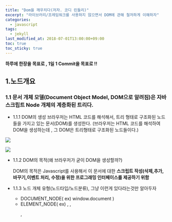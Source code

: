 ```yaml
---
title: "Dom을 깨우치다(저자. 코디 린들리)"
excerpt: "라이브러리/프레임워크를 사용하지 않으면서 DOM에 관해 철저하게 이해하자"
categories:
  - javascript
tags:
  - jekyll
last_modified_at: 2018-07-01T13:00:00+09:00
toc: true
toc_sticky: true
---
```


**하루에 한장을 목표로 , 1일 1 Commit을 목표로 !!**

## 1.노드개요

### 1.1 문서 개체 모델(Document Object Model, DOM으로 알려짐)은 자바스크립트 Node 개체의 계층화된 트리다.

- 1.1.1 DOM의 생성
  브라우저는 HTML 코드를 해석해서, 트리 형태로 구조화된 노드들을 가지고 있는 문서(DOM)를 생성한다.
  (브라우저는 HTML 코드를 해석하여 DOM을 생성하는데 , 그 DOM은 트리형태로 구조화된 노드들이다.)

![](https://wit.nts-corp.com/wp-content/uploads/2019/02/-4)

![](https://wit.nts-corp.com/wp-content/uploads/2019/02/-5)

- 1.1.2 DOM의 목적(왜 브라우저가 굳이 DOM을 생성할까?)

  DOM의 목적은 Javascript를 사용해서 이 문서에 대한 **스크립트 작성(삭제,추가,바꾸기,이벤트 처리, 수정)을 위한 프로그래밍 인터페이스를 제공하기 위함**

* 1.1.3 노드 개체 유형(노드타입/노드분류), 그냥 이런게 있다라는것만 알아두자

  - DOCUMENT_NODE( ex) window.document )

  * ELEMENT_NODE( ex) <body> , <a> , <p> , <script> , <style> , <html> , <h1> )

  - ATTRIBUTE_NODE( ex) class="funEdges" )

  * TEXT_NODE ( ex) 줄바꿈과 공백을 포함한 HTML 문서 내의 텍스트 문자 )

  - DOCUMENT_FRAGMENT_NODE( ex) document.createDocumentFragment )

  - DOCUMENT_TYPE_NODE( ex) <!DOCTYPE html> )

- 1.1.4 통상적인 DOM 트리의 각 노드 개체는 **Node로 부터** 속성과 메서드를 상속받는다.

  **모든 노드 개체는 속성과 메서드를 1차적으로 Node 개체로부터 상속을 받는다.** 그리고 이 Node에서 제공되는 속성 메서드 외에도 document,HTMLElement,HTML\*Element 인터페이스와 같은 하위 노드 인터페이스에서도 수많은 관련 속성 및 메서드가 제공된다.

* 1.1.5 노드의 유형과 이름

  모든 노드는 Node로부터 상속받는 nodeType 및 nodeName 속성을 가진다. 예를들어 Text 노드의 nodetype 코드는 3이며, nodeNmae 값은 #text이다.

  흔히 사용되는 노드들의 숫자값은 외워 두는것이 좋다.

- 1.1.6 javascript 메서드를 사용해서 Element 및 Text 노드를 생성하기

  - createElement("element를 지정하는 문자열")
    ex) createElement("div");

  * createTextNode("문자열")
    ex) createTextNode("Hi");

  - createAttribute() 메서드는 사용이 금지되었고, 이를 대신하기 위해 getAttribute(),setAttribute(),removeAttribute()메서드를 사용한다.

* 1.1.7 javascript 문자열을 사용하여 DOM에 Element 및 Text 노드를 생성 및 추가하기

  - innerHTML, outerHTML, textContext, insertAdjacentHTML() 속성 및 메서드는 Javascript 문자열을 사용하여 DOM에 노드를 생성하고 추가하는 기능을 제공

  ```html
  <div id="A"></div>
  <div id="B"></div>
  <span id="C"></span>
  <div id="D"></div>
  <div id="E"></div>
  ```

  ```javascript
  document.getElementById("A").innerHTML = "<strong>HI</strong>";

  document.getElementById("B").outerHTML = '<div id="B" class="new">HI</div>';

  document.getElementById("C").textContent = "dude";

  document.getElementById("D").innerText = "안녕";

  console.log(document.body.innerHTML);

  //<div id="A"><strong>HI</strong></div>
  //<div id="B" class="new">HI</div>
  //<span id="C">dude</span>
  //<div id="D">안녕</div>
  ```

  - textContent vs innerText

  innerText는 노드에 포함된 보이는 텍스트를 반환하고, textContent는 전체 텍스트를 반환합니다.

  ```html
  <span>Hello<span style="diplay:none">World</span></span>
  ```

  에서 innerText는 "Hello"를 반환하고 textContent는 World를 반환한다.

  보다 자세한 차이점은

  [textContent vs innerText](http://perfectionkills.com/the-poor-misunderstood-innerText/)를 참조하자

  - insertAdjacentHTML() 메서드는 이전에 언급된 메서드들에 비해 보다 세밀하게 다를수 있다. 이 메서드를 사용하면 시작테그의 앞 , 뒤 종류 태그의 앞, 뒤에 노드를 삽입하는게 가능하다.

  ```html
  <i id="elm">how</i>
  ```

  ```javascript
  var elm = document.getElementById("elm");
  elm.insertAdjacentHTML("beforebegin", "<span>Hey-</span>");
  elm.insertAdjacentHTML("afterbegin", "<span>dude-</span>");
  elm.insertAdjacentHTML("beforeend", "<span>are-</span>");
  elm.insertAdjacentHTML("afterend", "<span>you?-</span>");

  console.log(document.body.innerHTML);

  //<span>Hey-</span><i id="elm"><span>dude-</span>how<span>-are</span></i><span>-you?</span>
  ```

  - 주목 : innerHTML 은 문자열 내에서 발견된 HTML 요소를 실제 DOM 변화하는 반면, textContent는 텍스트 노드를 생성하는데만 사용 가능하다. HTML 요소를 포함하고 있는 문자열을 textContent에 전달하면, 단순히 텍스트로만 출력 또한 innerHTML이 무겁고 비싼 대가를 치르는 HTML 파서를 호출하는데 비해, 텍스트 노드 생선은 간단하게 처리되므로 **innerHTML 계열의 사용을 삼가해야한다.**

* 1.1.8 Dom 트리의 일부를 Javascript 문자열로 추출하기

  ```html
  <div id="A"><i>HI</i></div>
  <div id="B">Dude<strong>!</strong></div>
  ```

  ```javascript
  console.log(document.getElementById("A").innerHTML); //<i>Hi</i>

  console.log(document.getElementById("B").outerHTML); //<div id="B">Dude<strong>!</strong></div>

  console.log(document.getElementById("B").textContent); //Dude!

  console.log(document.getElementById("A").innerText); //Dude!
  ```

  - 주목 : textContent, innerText 속성은 선택된 노드내에 포함된 모든 **텍스트 노드들을 반환한다.**

- 1.1.9 appendChild() 및 insertBefore()을 사용하여 노드 개체를 Dom에 추가하기.

  appendChild() 메서드는 하나의 노드를(혹은 여러 노드)를 메서드가 호출된 노드의 자식노드 끝에 삽입할수 있게 해준다.

  insertBefore() 메서드는 삽입 위치를 조정하는 것이 필요할때 사용한다.

  ```html
  <ul>
    <li>2</li>
    <li>3</li>
  </ul>
  ```

  ```javascript
  let text1 = document.createTextNode("1");
  let li = document.createElement("li");
  li.appendChild(text1);

  let ul = document.querySelector("ul");

  ul.insertBefore(li, ul.firstChild);

  // <ul>
  //   <li>1</li> //ul.insertBefore(li, ul.firstChild);
  //   <li>2</li>
  //   <li>3</li>
  //   <li>1</li> //ul.appendChild(li);
  // </ul>;
  ```

  - 주목 : insertBefore() 메서드의 두번째 매개변수를 전달하지 않으면, 이 메서드는 appendChild()처럼 동작

* 1.1.10 removeChild() 및 replaceChild()를 사용하여 노드를 제거하거나 바꾸기

  - Dom 에서 노드를 제거하는 것은 여러 단계의 과정으로 이루어진다.

  1. 먼저 삭제하고자 하는 노드를 선택해야한다

  2. 삭제하고자 하는 노드의 부모노드에 대한 접근을 얻어야 하는데,보통 parentNode 속성을 사용하게 된다.

  3. 부모 노드에서 삭제할 노드에 대한 참조를 전달하여 removeChild()메서드를 호출한다.

  ```html
  <div id="A">Hi</div>
  <div id="B">Dude</div>
  ```

  ```javascript
  //element 노드 삭제
  let divA = document.getElementById("A");
  divA.parentNode.removeChild(divA);

  //텍스트 노드 삭제
  let divB = document.getElementById("B").firstChild;
  divB.parentNode.removeChild(divB);
  ```

  - 노드를 바꾸는 과정도 삭제하는것과 같은 과정을 겪는다. **둘다 부모노드에 접근한다는게 중요하다.**

  ```html
  <div id="A">Hi</div>
  <div id="B">Dude</div>
  ```

  ```javascript
  //element 노드 바꾸기
  let divA = document.getElementById("A");
  let newSpan = document.createElement("span");

  newSpan.textContent = "howdy";
  divA.parentNode.replaceChild(newSpan, divA);
  ```

  - 주목 : 제거하거나 바꾸는 대상이 무엇인지에 따라 , innerHTML , outerHTML , textContent 속성에 빈 문자열을 주는것이 더 쉽고 빠를 수도 있다. 하지만 브라우저의 메모리 누수가 발생할수 있으므로 조심해야한다. replaceChild() 및 removeChild()는 각각 교체되거나 제거된 노드를 **반환한다**. 기본적으로 해당 노드는 바꾸거나 제거하는 것이므로 사라지지 않았다. 따라서 해당 노드에 대한 **메모리상의 참조는 여전히 가지게 된다.**

* 1.1.11 cloneNode()를 사용하여 노드를 복제하기

  cloneNode() 메서드를 사용하여 단일 노드 혹은 노드 및 모든 자식 노드를 복제할 수 있다.

  노드와 그 자식 노드를 모두 복제하려면, cloneNode() 메서드의 매개변수로 true를 전달한다.

  ```html
  <ul>
    <li>Hi</li>
    <li>there</li>
  </ul>
  ```

  ```javascript
  let cloneUL = document.querySelector("ul").cloneNode(); //ul만이 복제되었으므로 빈 문자열이 출력됨

  console.log(cloneUL.innerHTML); //빈 문자열 출력

  let cloneUL2 = document.querySelector("ul").cloneNode(true);

  console.log(cloneUL2.innerHTML);
  //<li>HI</li><li>There</li>가 출력됨
  ```

  - 주목 : **cloneNode(true)를 사용해서 노드와 그 자식을 복제하면 NodeList가 반환될 것이라 생각할 수 있지만, 실제로는 그렇지 않다. 따라서 cloneNode() 때문에 문서내에서 ID가 중복될수도 있다.**

* 1.1.12 노드 컬렉션에 대한 이해(무슨말하는지 모르겠음)

* 1.1.13 직계 자식 노드 전부에 대한 리스트/컬렉션 얻기

  ```html
  <ul>
    <li>Hi</li>
    <li>there</li>
  </ul>
  ```

  ```javascript
  let ulElementChildNodes = document.querySelector("ul").childNodes;

  console.log(ulElementChildNodes);
  // ul 내의 전체 노드로 이루어진 유사 배열 리스트를 출력
  //[text, li, text, li, text]
  ```

  - 주목 : **childNodes에서 반환되는 NodeList는 직계 자식 노드만을 가진다.** **childNodes가 element 노드 뿐만 아니라 다른 노드 유형(ex text 및 comment 노드) 도 포함된다는 점을 유의해야한다.**

- 1.1.14 NodeList나 HTMlCollection을 JavasScript 배열로 변환

  NodeList 나 HTMLCollection은 **배열의 형태**이지만, **array의 메서드를 상속하는 진정한 javascript 배열이 아니다.**

  - isArray() : array의 메서드를 상속받는 javascript 배열인지 아닌지를 판단함

  ```html
  <a href="#"></a>
  ```

  ```javascript
  console.log(Array.isArray(document.links));
  //HTMLCollection이지 Array가 아니므로 false

  console.log(Array.isArray(document.querySelectorAll("a")));
  //NodeList이지 Array가 아니므로 false
  ```

  결과적으로 Nodelist와 HTMLCollection은 배열의 형태이지만 배열이 아닌것으로 판명되었다.

  그렇다면 배열의 형태인것을 진정한 배열로 만들기 위해서는 어떻게 해야할까?

  - 진정한 javascript 배열로 만들기

    - 왜? 굳이 javascript 배열로 만들어야할까?
      그 이유는 javascript 배열로 변환하는 것은 몇가지 이점이 있기 때문이다. 이 리스트들을 javascript 배열로 변환하게 되면 Array 개체가 제공하는 메서드들(ex) foreach,pop,map,reduce 등)에 접근할수 있게 된다.

    * 진정한 배열로 변환하기 위한 방법

      call() 또는 apply()에 유사 배열을 전달하면, call() 또는 apply()는 진짜 javaScript 배열을 반환하는 메서드를 호출한다. 여기서는 slice() 메서드를 사용하고 있는데, 실제로는 아무것도 잘라내지 않고, 리스트를 Javascript 배열로 반환하는데 사용하고 있다.

      ```html
      <a href="#"></a>
      ```

      ```javascript
      console.log(Array.isArray(Array.prototype.silce.call(document.linkes)));
      //true 반환

      console.log(
        Array.isArray(
          Array.prototype.silce.call(document.querySelectorAll("a"))
        )
      );
      //true 반환
      ```

      주목 : 이렇게 할경우 List를 배열로 바꾸는데 코드가 길어지므로, ES6에서는 유사 배열개체나 리스트를 인수받아 **새로운 배열로 변환하여 사용하는 Array.from**

      ```javascript
      console.log(Array.isArray(Array.from(document.querySelectorAll("a")))); //true

      let badex = document.querySelectorAll("a");

      console.log(badex); //NodeList [a]

      bc.pop("a"); //bc.pop is not a function

      let goodex = Array.from(document.querySelectorAll("a"));
      console.log(goodex); // [a]

      abc.pop("a");

      console.log(goodex); // []
      ```

- 1.1.15 DOM 내의 노드 탐색

  - parentNode

  - firstChild

  - lastChild

  - nextSibling

  ```html
  <body>
    <ul>
      <!-- comment -->
      <li id="A"></li>
      <li id="B"></li>
      <!-- comment -->
    </ul>
  </body>
  ```

  ```javascript
  let ul = document.querySelector("ul");

  console.log(ul.parentNode.nodeName); // body가 출력됨
  console.log(ul.firstChild.nodeName); // comment가 출력됨
  console.log(ul.lastChild.nodeName); // comment가 출력됨
  console.log(ul.querySelector("#A").nextSibling.nodeName); //text가 출력됨
  console.log(ul.querySelector("#B").previousSibling.nodeName); //text가 출력됨
  ```

  DOM을 탐색할때, element 노드 뿐만 아니라 text 와 comment도 노드임을 잊어서는 안된다. 하지만 윗처럼 사용한다는것은 이상적이지 않다. **다음 속성들을 사용하면 text와 comment 노드를 무시하고 DOM 탐색하는 것이 가능하다.**

  - firstElementChild

  * lastElementChild

  - nextElementSibling

  * previousElementSibling

  * children

  * parentElement

  - childElementCount : 노드가 가지고 있는 자식 element의 개수를 계산할때 사용

  이렇게 element 노드라고 명시를 해준다면, text와 comment 노드를 무시하게된다.

  ```html
  <body>
    <ul>
      <!-- comment -->
      <li id="A"></li>
      <li id="B"></li>
      <!-- comment -->
    </ul>
  </body>
  ```

  ```javascript
  let ul = document.querySelector("ul");

  console.log(ul.parentNode.nodeName); // body가 출력됨
  console.log(ul.firstElementChild.nodeName); //li
  console.log(ul.lastElementChild.nodeName); // li가 출력됨
  console.log(ul.querySelector("#A").nextElementSibling.nodeName); // li
  console.log(ul.querySelector("#B").previousElementSibling.nodeName); //li가 출력됨

  //ul의 자식 노드 중 element만을 가져오려면?
  console.log(ul.children); // HTMLCollenction이며, 모든 자식 노드는 text를 가짐

  // 첫 번째 li의 부모 element는?
  console.log(ul.firstElementChild.parentElement); //ul이 출력
  ```

- 1.1.16 contains()와 compareDocumentPosition()으로 DOm 트리 내의 Node 위치를 확인하기

  노드의 contains() 메서드를 활용하면 특정 노드가 다른 노드내에 포함되어있는지를 확이날수 있다.
  그리고 리턴값으로 boolean값을 전달해준다.

  Dom 트리 내에서 주변 노드와 연관된 노드위치에 대해 보다 확실한 정보를 얻고 싶을 때는 노드의 compareDocumentPosition() 메서드를 사용한다.
  그리고 리턴값으로 숫자코드를 리턴한다.

* 1.1.17 두 노드가 완전히 동일한지 판단하기.

```html
<input type="text"></input>
<input type="text"></input>

<textarea>foo</textarea>
<textarea>bar</textarea>


```

```javascript
let input = document.querySelectorAll("input");

console.log(input); // nodelist , 배열형식이지만 배열이 아님

console.log(input[0].isEqualNode(input[1]));
//true

let input = document.querySelectorAll("textarea");

console.log(input[0].isEqualNode(input[1]));
//자식 text 노드가 동일하지 않으므로 false
```

주목 : 두 노드가 완전전히 동일한지가 아니라. 두 노드 참조가 동일한 노드를 참조하고 있는지 알고 싶다면 === 연산자를 사용하여 간단하게 확인해볼수 있다.

## 2. Document 노드

### 2.1 document 노드 개요

document로 부터 상속되는 HTMLDocument 생성자는 DOM 내에 DOCUMENT_NODE(window.document)를 생성한다.

```js
console.log(window.document.constructure); // function HTMLDocument(){ [native code]}
console.log(window.document.nodeType); // DOCUMENT_NODE에 대한 숫자 키 매핑인 9가 출력
```

HTMLDocument 생성자 함수가 window.document 노드 개체를 생성하며, 이 노드가 DOCUMENT_NODE 개체이다.

### 2.2 HTMLDocument의 속성 및 메서드

HTMLDocument 노드(window.document)에 존재하는 속성 및 메서드들중 주목해야할 속성과 메서드는 다음과 같다

- doctype

* documentElement

* implementation.

* activeElement

* body

* head

* title

- lastModified

- referrer

- URL

- defaultview

- compatMode

- ownerDocument

- hasFocus();

* 주목 : HTMLDocument 노드 개체(window.document)는 DOM를 다룰 때 사용 가능한 수많은 메서드와 속성(ex) document.querySelectorAll())에 접근하는 데 사용된다.

### 2.3 일반적인 HTML 문서정보 얻기

- document 개체는 로드된 HTML 문서/DOM에 대한 일반적인 정보에 접근할 수 있게 해준다.

```javascript
const d = document;

console.log("title = " + d.title); //Document
console.log("url = " + d.URL); // url 주소
console.log("referrer = " + d.referrer); //참조 주소
console.log("lastModified = " + d.lastModified); // 마지막 수정일

//BackComapt(Quirks 모드) 또는 CSS1Compat(Strict 모드) 중 하나가 출력된다.

console.log("compatibility mode = " + d.compatMode); //CSS!compat
```

### 2.4 document 자식 노드

- document 개체의 자식은 doctype/DTD 와 <html lang="en"> 이 포함된 배열을 얻게 될것이다.

```js
console.log(document.childNodes[0].nodeType); // DOCUMENT_TYPE_NODE를 의미하는 숫자 키 10이 출력

console.log(document.childNodes[1].nodeType); // Element_TYPE_NODE를 이미하는 숫자 키 1이 출력
```

- 주목 : 참고로 DOCUMENT_TYPE_NODE와 DOCUMENT_NODE는 다르다. 그리고 HTMLDocument 생성자에서 생성되는 **window.document 개체** 와 **Document 개체** 를 혼동해서는 안된다. widow.document가 DOM 인터페이스에 시작점이라는 것만 기억하자. Document.childNodes가 자식 노드를 가지고 있는 이유가 바로 이 때문이다.

### 2.5 document는 <!Doctype>,<html>,<head>,<body>에 대한 바로가기를 제공한다.

```js
console.log(document.doctype); //DocumentType NOde
console.log(document.documentElement); //<html lang="en">가 출력
console.log(document.head); // <head>
console.log(document.body); // <body>
```

- 주목 doctype과 DTD의 nodetype은 10 또는 DOCUMENT_TYPE_NODE이며, DOCUMENT_NODE(즉 HTMLDocument()로부터 생성되는 window.document)와 혼동해서는 안된다.

### 2.6 document.implementation.hasFeature()를 사용하여 DOM 사양/기능 탐지

- document.implementation.hasFeature()를 사용하면 현재 문서에 대한 브라우저가 구현/지원하는 기능 및 수준에 대해 물어 볼 수 있다. 예를들어 브라우저가 Core DOM level3 사양을 구현했는지 물어보려면 다음과 같은 코드를 사용한다.

```js
console.log(document.implementation.hasFeature("Core", "2.0"));
console.log(document.implementation.hasFeature("Core", "3.0"));
```

### 2.7 문서 내에서 포커스를 가지고 있거나 활성 상태인 노드에 대한 참조를 얻기

- document.activeElement를 사용하면, 문서 내에서 포커스를 가지고 있거나 활성 상태인 노드에 대한 참조를 바로 얻을 수 있다.

```js
document.querySelector("textarea").focus();

//문서내에서 포커스를 가지고 있거나 활성 상태인 element에 대한 참조르 얻음
console.log(document.activeElement); //textarea가 출력됨
```

- 주목 : **포커스를 가지고 있거나 활성 상태인 element는 포커스를 받을 수 있는 element를 반환한다. 노드를 선택하는 것(마우스를 사용하여 HTML 페이지 내에서 반전된 영역), 키스트로크, 스페이스바,마우스로 무언가를 입력하기 위해 포커스를 받은 element를 혼동하지 말자.**

### 2.8 문서 혹은 문서 내의 특정 노드가 포커스를 가지고 있는지 판별하기

- document.hasFocus() 메서드를 사용하면, 사용자가 현재 해당 HTML 문서가 로드된 창에 포커스를 두고 있는지를 확인할 수 잇다.

```js
// 문서가 로드된 창/텝에 계속 포커스를 두면 true를 반환한다. 그렇지 않을경우 false가 반환된다.
setTimeout(function () {
  console.log(document.hasFocus());
}, 5000);
```

### 2.9 document.defaultView는 최상위/전역 개체에 대한 바로가기이다.

- defaultView 속성은 javascript 최상위 개체, 혹은 전역 개체라고 불리는것에 대한 바로가기 이다. 웹 브라우저에서 최상위 개체는 window개체이므로, javaScript 브라우저 환경에서 defaultView는 이 개체를 가리킨다.

* 최상위 개체가 없는 DOM이나 웹 브라우저 내에서 실행되지 않는 javascript 환경(Node.js)의 경우 이 속성을 통해 최상위 개체 영역에 접근할 수 있게 해준다.

### 2.10 Element에서 ownerDocument를 사용하여 Document에 대한 참조 얻기

- 노드에서 onwerDocument 속성을 호출하면, 노드가 포함된 document에 대한 참조를 반환한다.

## 3. Element 노드

### 3.1 HTML Element 개체 개요

각 element들은 고유한 성질을 가지며, 각자 element를 Dom 트로내의 노드 개체로 인스턴스화 하는 고유한 Javascript 생성자를 가진다.
예를 들어 <a> element 는 HTMLAnchorElement() 생성자를 통해 DOM 노드로 만들어 진다. **즉 각 element들은 노드개체로 인스턴스화 하는 Javascript 생성자를 가진다.**

### 3.2 HTML Element 개체의 속성 및 메서드(상속 받은것 포함)

- createElement()

- tagName

* children

- getAttribute()

- setAttribute()

- hasAttribute()

- removeAttribute()

- classList()

- dataset

- attributes

### 3.3 Element 생성

Element 노드는, 브라우자가 HTML 문서를 해석하여 DOM이 만들어질 때 인스턴스화 된다.
이것 외에 createElement()를 사용하여 프로그램밍적으로도 Element 노드를 생성할수 있다.

```js
let elementNode = document.creatElement("textarea");

document.body.appendChild(elementNode);
```

### 3.4 Element의 태그 이름 얻기

tagName 속성을 사용하면, element의 이름에 접근할 수 있다. tagName속성은 nodeName이 반환하는 것과 동일한 값을 반환한다. 원본 HTML문서에서의 대소문자 여부에 관계없이 둘다 값을 대문자로 반환한다.

```html
<a href="#">Hi</a>
```

```js
console.log(document.querySelector("a").tagName); //A 가 출력
console.log(document.querySelector("a").nodeName); //A가 출력
```

### 3.5 Element의 Attribute 및 값에 대한 리스트/컬렉션 얻기(좋은방법X)

```html
<a href="#" title="title" data-foo="dataFoo"> </a>
```

```js
var atts = document.querySelector("a").attributes;
// 배열형태로 반환한다.
```

- 주목 : **attributes를 사용 하여 속성에 변화를 주는것보다도, getAttribute(), setAttribute(), hasAttribute9), removeAttribute()를 사용하는것이 좋다.** attributes를 사용할 때의 유일한 이점은 라이브 상태의 attributes 목록을 반환한다는 것이다.

### 3.6 Element의 Attribute 값 획득, 설정(재설정), 제거

element 의 attribute 값을 가져오고, 설정 및 제거하기 위한 가장 일관된 방법은 getAttribute(), setAttribute(), removeAttribute() 메서드를 사용하는 것이 좋다.

- 주목 : **attribute가 없을때, setAttribute를 사용하여 attribute 값을 null이나 ''를 설정하지 말고 removeAttribute()를 사용하는것이 좋다.**

**일부 element attribute는 element 노드에서 개체 속성으로 존재한다. 예를들어 document.body.id 나 document.body.className, 작성자는 이 속성을 사용하지 말고 attribute에 대한 remove , set, get 메서드를 사용하도록 권고하고 있다.**

```js
//bad example
let a = (document.querySelector("a").className = "안녕");
console.log(document.querySelector("a")); //<a href class="안녕"></a>

//good example

let a = document.querySelector("a").setAttribute("class", "안녕");
console.log(document.querySelector("a")); //<a href class="안녕"></a>
```

### 3.7 Element의 특정 attrbute를 가지고 있는지 확인하기

- element가 attribute를 가지고 있는지 판별(boolean으로 return) 하기 위한 가장 좋은 방법은 hasAttribute() 메서드를 사용하는것이다.

### 3.8 Class Attribute 값 리스트 얻기

- element 노드에 존재하는 classList 속성을 사용하면 className 속성에서 반환되는 공백으로 구분된 문자열 값을 사용하는 것보다 훨신 쉽게 class attribute 값 리스트에 접근할수 있다.

```html
<div class="big brown bear"></div>
```

```js
let elm = docuemnt.querySelector("div");

console.log(elm.classList); // big brown bear{0="big" , 1="brown", 2="bear" , length=3 ,...}
console.log(elm.className); // big brown bear
```

주목 : **classList는 유사배열 컬랙션이며, 읽기전용인 length 속성을 가진다. classList는 읽기 전용이지만, add(), remove(), contains(), toggle() 메서드를 사용해서 변경할수 있다.**

### 3.9 class attribute에 하위 값 추가 및 제거하기

```js
let elm = document.querySelector("div");

elm.classList.add("cat");
elm.calssList.remove("dog");
```

### 3.10 class attribute 값 토글

- classList.toggle() 메서드를 사용하면, class attribute의 하위 값을 토글시킬 수 있다. **이 메서드는 값이 누락된 경우 추가하거나 값이 이미 있는 경우 제거할 수 있게 해준다.**

```html
<div class="visible"></div>
```

```js
let elm = document.querySelector("div");

elm.classList.toggle("visible"); //기존에 visible이 있으므로 삭제
elm.classList.toggle("grow"); // 기존에 grow가 없으므로 생성

console.log(elm.className); //grow
```

### 3.11 class attribute 값이 특정 값을 가지고 있는지 판별하기

classList.containes() 메서드를 사용하면 class attribute 값이 특정 하위 값을 가지고 있는지를 판별 할 수 있다.

### 3.12 data attribute를 가져오고 설정하기(이 꼴을 언제쓰는지 잘 모르겠다.)

- data- 에 관련된 자료 [data-](https://developer.mozilla.org/ko/docs/Learn/HTML/Howto/%EB%8D%B0%EC%9D%B4%ED%84%B0_%EC%86%8D%EC%84%B1_%EC%82%AC%EC%9A%A9%ED%95%98%EA%B8%B0)

## 4.Element 노드 선택

### 4.1 특정 Element 노드 선택하기

단일 element 노드에 대한 참조를 얻는데 가장 흔히 사용되는 메서드는 다음과 같다.

- querySelector()

- getElementById();

```html
<body>
  <ul>
    <li>Hello</li>
    <li>big</li>
    <li>bad</li>
    <li id="last">world</li>
  </ul>
</body>
```

```js
console.log(document.querySelector("li").textContent); //Hello 출력
console.log(document.getElementById("last").textContent); //world 출력
```

- getElementById()메서드는 querySelector() 메서드에 비해 매우 단순하다.
- qurySelector() 메서드는 CSS selector 문법 형식의 매개변수를 사용하기 때문에 특정 단일 li에 접근을 하려면 querySelector(body>ul>li:nth-of-type(2))를 전달해야한다.

* 주목 : querySelector()는 selector 기반으로 문서 내에서 발견되는 **첫번째 노드 element를** 반환한다. querySelector()는 element 노드에도 정의되어 있다. 그 덕분에 메서드의 결가를 DOM 트리의 특정 부분에 한정할 수 있어서 상황에 맞는 쿼리를 할수 있게 해준다.

### 4.2 Element 노드 리스트 선택 및 생성하기

HTML 문서내의 **노드 리스트(NodeList)를 선택 및 생성하는 데 가장 흔히 사용되는 메서드**는 다음과 같다.
( NodeList 나 HTMLCollection은 **배열의 형태**이지만, **array의 메서드를 상속하는 진정한 javascript 배열이 아니다.**)

- querySelectorAll()

* getElementsByTagName()

* getElementsByClassName()

주목 : getElementsByTagName() , getElementsByClassName() 으로 생성된 **HTMLCollection은 라이브상태**로 간주되며, 리스트를 생성하고 선택한 후에 문서가 업데이트 된 경우도 문서의 상태를 항상 반영

그러나 querySelectorAll() 메서드는 **라이브 상태의 element 리스트를 반환하지 않는다.** 이는 querySelectorAll()에서 반환하는 리스트는 리스트 생성 시점의 문서 스냅샵이며, **문서의 변경 내용을 반영하지 않는다는 것을 의미한다.** 해당 리스트는 정적이며, 라이브상태가 아니다.
**NodeList와 HTMLCollection은 라이브 상태이지만 , querySelectorAll()로 반환된 리스트는 정적이다.**

예를들어

```html
<ul>
  <li class="liClass">1</li>
  <li class="liClass">2</li>
  <li class="liClass">3</li>
  <li class="liClass">4</li>
  <li class="liClass">5</li>
</ul>
```

```js
const a = document.querySelectorAll("li");
const b = document.getElementsByTagName("li");
const c = document.getElementsByClassName("liClass");
console.log(a); // 정적이며 라이브 상태가 아니므로, li의 갯수가 5
console.log(b); // 라이브상태이므로 li의 갯수가 6개
console.log(c); // 라이브상태이지만 클래스가 다르므로 갯수가 5개

const li = document.createElement("li");
const ul = document.querySelector("ul");

li.setAttribute("class", "hoho");
ul.appendChild(li);
```

- **childNodes도 querySelectorAll(), getElementByTagName(), getElementByClassName()처럼 Nodelist를 반환한다는 것을 명심하기 바란다. NodeList는 유사 배열리스트/컬랙션이며 , 읽기 전용인 length 속성을(array의 메서드 상속을 받는것은 아님) 가진다.**

### 4.3 직계 자식 Element 노드를 모두 선택하기

element 노드에서 children 속성을 사용하면, element 노드의 직계 자식 노드 전체 리스트(HTMLCollection)를 얻을 수 있다.
children은 직계 element 노드만을 제공하며, element 가 아닌 노드는 제외한다.

- 주목 : HTMLCollection은 element를 문서 내의 순서대로 가진다. 즉 element 가 DOM에 나타나는 순서대로 배열 내에 위치한다 HTMLCollection은 라이브 상태이므로, 문서가 변경되면 동적으로 컬랙션에 반영된다.

### 4.4 컨텍스트 기반 Element 선택

querySelector() , querySelectorAll(), getElementsByTagName(), getElementsByClassName()은 element 노드에도 정의되어 있다.
이는 해당 메서드의 결과를 DOM 트리의 특정 부분으로 제한 할 수 있게 해준다. 달리말해 element 노드 개체에서 이 메서드를 호출하면, element노드를 검색하고자 하는 특정 컨텍스트를 선택할수 있다는 것이다.

### 4.5 사전에 구성된 Element 노드 선택/리스트

HTML 문서에서 element 노드를 포함하고 있는 미리 사전에 등록되어 있는 유사배열 리스트

- document.all : HTML 문서내의 모든 element

- document.forms : HTML 문서내의 모든 <form> element

* document.images : HTML 문서내의 모든 <img> element

* document.links : HTML 문서내의 모든 <a> element

* document.scripts : HTML 문서내의 모든 <script> element

* document.styleSheets : HTMl 문서내의 모든 <link> 또는 <style> element

- 앞의 사전에 구성된 배열들은 HTMLCloolection 인터페이스/개체를 통해 생성되는데, document.styleSheets만 예외적으로 StyleSheetList를 사용한다.

### 4.6 선택될 Element 검증을 위해 matchesSelector()를 사용하기(지금은 사용안하고 -> matches()로 바뀜)

```html
<ul>
  <li>Hello</li>
  <li>world</li>
</ul>
```

```js
console.log(document.querySelector("li").matchesSelector("li:first-child")); //false
```

최신 브라우저에서는 브라우저 접두어인 moz,webkit,o,ms를 사용하지 않으면 실패한다.
따라서 다음과 같이 사용해야한다.

```js
console.log(document.querySelector("li").mozmatchesSelector("li:first-child")); //true

console.log(
  document.querySelector("li").webkitmatchesSelector("li:first-child")
); //true

console.log(document.querySelector("li").omatchesSelector("li:first-child")); //true

console.log(document.querySelector("li").msmatchesSelector("li:first-child")); //true
```

## 5. Element 노드 지오메트리와 스크롤링 지오메트리

### 5.1 Element 노드 크기, 오프셋, 스크롤링 개요

### 5.2 offsetParent를 기준으로 element의 offsetTop 및 offsetLeft 값을 가져오기

- offsetTop 및 offsetLeft 속성을 사용하면, offsetParent로부터 element 노드의 오프셋 픽셀 값을 가져올 수 있다.

* 따라서 offsetParent의 대상이 무엇인지를 파악하는것이 중요하다.

```html
<div id="blue"><div id="red"></div></div>
```

```css
#blue {
  height: 100px;
  width: 100px;
  background-color: blue;
  border: 10px solid gray;
  padding: 25px;
  margin: 25px;
}

#red {
  height: 50px;
  width: 50px;
  background-color: red;
  border: 10px solid gray;
}
```

```js
const div = document.querySelecotr("#red");

console.log(div.offsetLeft); // 60이 출력됨
console.log(div.offsetTop); // 60이 출력됨
console.log(div.offsetParent); //div가 아닌 <body>가 출력됨
```

```html
<div id="blue"><div id="red"></div></div>
```

```css
#blue {
  position: absolute;
  height: 100px;
  width: 100px;
  background-color: blue;
  border: 10px solid gray;
  padding: 25px;
  margin: 25px;
}

#red {
  height: 50px;
  width: 50px;
  background-color: red;
  border: 10px solid gray;
}
```

```js
const div = document.querySelecotr("#red");

console.log(div.offsetLeft); // 25이 출력됨
console.log(div.offsetTop); // 25이 출력됨
console.log(div.offsetParent); //<div>가 출력
```

- 주목 : 대부분의 브라우저에서는 offsetParent가 <body>이고 <body> 나 <html> element 가 눈에 보이는 여백(margin), 패딩(padding), 테투리 값을 가지는 경우 바깥쪽 테투리에서 안쪽 테두리까지의 측정이 제대로 되지 않는다.

### 5.3 getBoundingClientRect()를 사용하여 뷰포트 기준으로 element의 Top,Right,Bottom,Left 테두리 오프셋 얻기

- getBoundingClientRect() 메서드를 사용하면, 뷰포트의 좌상단 끝을 기준으로 element가 브라우저에서 그려질 때 element의 바깥쪽 테두리 위치를 얻을 수 있다. left 및 right는 element의 바깥쪽 테두리로부터 뷰포트의 왼쪽 끝까지로 측정되며, top과 bottom은 element의 바깥쪽 테두리로부터 뷰포트의 상단 끝까지로 측정된다.

### 5.7 scrollHeight와 scrollWidth를 사용하여 스크롤 될 element의 크기를 얻기

- scrollHeight와 scrollWidth 속성은 **스크롤될 노드의 높이와 너비**를 제공해준다.

```html
<div><p></p></div>
```

```css
* {
  margin: 0;
  padding: 0;
}

div {
  height: 100px;
  width: 100px;
  overflow: auto;
}

p {
  height: 1000px;
  width: 1000px;
  background-color: red;
}
```

```js
const div = document.querySelector("div");

console.log(div.scrollHeight, div.scrollWidth);
```

- 주목 : 스크롤 가능한 영역 내에 있는 노드가 스크롤 가능한 영역의 뷰포트보다 작은경우 **해당 노드의 높이와 너비를 알아야한다면**, **scrollHeight 와 scrollWidth는 뷰포트의 크기를 반환**하므로 사용하지 않는것이 좋다.

### 5.8 scrollTop과 scrollLeft를 사용하여 top 및 left로부터 스크롤될 픽셀을 가져오거나 설정하기

- scrollTop 속성과 scrollLeft 속성은 스크롤 때문에 **현재 뷰포트에서 보이지 않는 left나 top까지의 픽셀을 반환한다.**

```html
<div>
  <p></p>
</div>
```

```css
div {
  height: 100px;
  width: 100px;
  overflow: auto;
}

p {
  height: 1000px;
  width: 1000px;
  background-color: red;
}
```

```js
const div = document.querySelector("div");
div.scrollTop = 750;
div.scrollLeft = 750;

console.log(div.scrollTOp, div.scrollLeft); //'750 750' 출력
```

### 5.9 scrollintoView()를 사용하여 element를 View로 스크롤 하기

```html
<div>
  <content>
    <p>1</p>
    <p>2</p>
    <p>3</p>
    <p>4</p>
    <p>5</p>
    <p>6</p>
    <p>7</p>
    <p>8</p>
    <p>9</p>
    <p>10</p>
  </content>
</div>
```

```css
div {
  height: 200px;
  width: 200px;
  overflow: auto;
}

p {
  background-color: red;
}
```

```js
// 결과를 보면 자식요소 5번째의 p테그를 선택해서 view로 스크롤시킨다.
document.querySelector("content").children[4].scrollIntoView(true);
```

- 결과를 보면 자식요소 5번째의 p테그를 선택해서 view로 스크롤시킨다.

* 매개변수가 true이면 top에서 view가 보이도록 스크롤하라는것이고 false일경우 bottom에서 view가 보이도록 스크롤 시키는 것이다.

## 6. Element 노드 인라인 스타일

### 6.1 style attribute(element CSS 속성이라고도 함 ) 개요

- 인라인 CSS 속성은 코드에서 style 속성이 **문자열이 아닌 CSSStyleDeclaration 개체를 반환**한다는 점에 유의한다. 또한 CSSStyleDeclaration 개체에는 **element의 인라인 스타일만이 포함**

```html
<div style="background-color:red;border;1px"></div>
```

```js
const divStyle = document.querySelector("div").style;

console.log(divStyle); // CSSStyleDeclaration {0="background-color",...} 출력
```

### 6.2 개별 인라인 CSS 속성 가져오기, 설정 , 제거

- 6.2.1 : CSSStyleDeclaration 개체로 개별 CSS 속성에 대한 접근

```html
<div></div>
```

```js
const divStyle = document.querySelector("div").style;

//설정
divStyle.bacgroundColor = "red";
divStyle.border = "1px solid black";

// 가져오기
console.log(divStyle.backgroundColor);
console.log(divStyle.border);

// 제거

divStyle.backgroundColor = "";
divStyle.border = "";
```

- 주목 : style개체에 포함된 속성명에는 하이픈이 포함되지 않는다. 그리고 설정,가져올때,제거 할때는 camelCase를 사용하면 된다. 또한 측정단위가 필요한 CSS속성의 경우, 적절한 단위를 포함시켜야 한다.

- 6.2.2 : element 노드의 개별 CSS 속성을 조작하는데 사용되는 setPropertyValue(),getPropertyValue()

```html
<div stule="background-color:green; border: 1px solid purple"></div>
```

```js
const divStyle = document.querySelector("div").style;

//설정
divStyle.setProperty("background-color", "red");
divStyle.setProperty("border", "1px solid purple");

//가져오기
console.log(divStyle.getProperty("background-color"));
console.log(divStyle.getProperty("border"));

//제거
divStyle.removeProperty("background-color");
divStyle.removeProperty("border");
```

### 6.3 모든 인라인 CSS 속성 가져오기, 설정, 제거

- CSSStyleDeclaration 개체의 cssText 속성과 getAttribute() 및 setAttribute() 메서드를 사용하면, javaScript 문자열을 사용하여 style attribute의 전체 값(모든 인라인 속성)을 가져오고, 설정 및 제거 할수 있따.

* 또한 getAttribute 와 setAttribute는 Style 외에도 클래서 , id 등 다른 속성들을 설정하고 가져오고 제거할수 있다.

```js
const div = document.quertSelector("div");
const divStyle = div.style;

div.setAttribute(
  "style",
  "background-color:red;border:1px solide black; heigh:100px; width:100px;"
);

div.getAttribute("style"); //모든 인라인 속성의 스타일을 가져옴

div.removeAttribute("style"); //제거
```

- 주목 : **style attribute 값을 새로운 문자열로 바꾸는 것은** element의 style에 여러 변경수행하는 **가장 빠른 방법**

### 6.4 getComputedStyle()을 사용하여 element의 계산된 스타일(계층화된 것을 포함한 실제 스타일) 가져오기

style 속성은 style attribute를 통해 정의된 CSS만을 가지고 있다.(= 인라인에서 정의된 CSS), 그러나 인라인스타일 뿐만아니라 스타일시트, 외부 스타일시트 를 가져오려면 **getComputedStyle()를 사용한다.**

```html
<div style="background-color:green;border:1px solid purple;"></div>
```

```css
div {
  background-color: red;
}
```

```js
const div = document.querySelector("div");

window.getComputedStyle(div).backgroundColor; //rgb(0,128,0) 또는 green이 출력됨
```

- 주목 : getComputedStyle() 에서 반환되는 CSSStyleDeclaration 개체는 읽기 전용이다.

### 6.5 class 및 id attribute를 사용하여 element의 CSS 속성을 적용 및 제거하기

```html
<div class="헤이"></div>
```

```js
const div = document.querySelector("div");

div.setAttribute("id", "bar"); // id 설정

div.classList.add("foo"); // 클래스 추가
//<div style="background-color: red;" id="bar" class="헤이 foo"></div>

div.setAttribute("class", "안녕"); //클래스 수정
//<div style="background-color: red;" id="bar" class="안녕"></div>

console.log(div);
```

## 7. Text 노드

### 7.1 Text 개체 개요

- HTML 문서에서 텍스트는 text 노드를 만들어내는 TEXT() 생성자 함수의 인스턴스로 표현된다.

* 당연히 hi가 출력될줄 알았는데, TEXT노드로 변환되서 출력되었다.

```html
<p>hi</p>
```

```js
const textHi = document.querySelector("p").firstChild;

console.log(textHI.constructor); // TEXT()가 출력됨

console.log(textHi); // 보이는것은 "hi"가 출력됨 하지만 실직적으로 TEXT {textContent="hi" ,length =2 , ...}가 출력되는것을 볼수가 있다.
// 그 증거로 typeof 할경우 object를 반환한다.
console.log(typeof textHi); //object
```

- TEXT() 생성자 함수가 text 노드를 생성한다는 결론을 내려 주지만, **Text가 CharacterData, Node Object로 부터 상속받는다는 점을 명심해야한다.**

### 7.2 Text 개체 및 속성

- Text 노드에 존재하는 속성과 메서드에 관련된 정확한 정보를 얻으려면 브라우저에 직접 물어보는것이 가장 좋다.

* 다음과 같은 속성과 메서드가 있다.

  - textContent

  * splitText()

  * appendData()

  * insertData()

  * replaceData()

  * subStringData()

  * normalize()

  * data

  * document.createTextNode()

### 7.3 공백도 Text 노드를 생성한다.

```html
<p id="p1"></p>
<p id="p2"></p>
```

```js
console.log(document.querySelecotr("#p1").firstChild); //null이 출력됨
console.log(document.querySelecotr("#p1").firstChild.nodeName); //#text가 출력됨
```

- 이렇게 **공백이나 텍스트 문자가 보통 text 노드로 표현된다는 것을 잊지 말기 바란다.** **줄 바꿈도 당연히 text 노드**로 간주된다. 다음 코드에서는 줄 바꿈 문자도 text 노드라는 것을 강조하기 위해 줄 바꿈을 출력한다.

```html
<p id="p1"></p>
//이 주석 앞에 줄 바꿈 text 노드가 존재하며, 이 주속도 노드다
<p id="p2"></p>
```

```js
console.log(document.querySelecotr("#p1").nextSibiling); //Text가 출력됨
```

- 그런데 나는 p1테그의 옆에 테그인 p테그를 목적으로 js를 코딩했다면 nextSibling이 아닌 다른 속성을 이용하는것이 좋다. 예를 들어 nextElementSibling 같은것

### 7.4 Text 노드 생성 및 삽입하기

- createTextNode()를 사용하여 DOM 에 TEXT를 노드를 삽입할수 있다.

### 7.5 data나 nodeValue로 text 노드 값 가져오기

- Text 노드로 표현되는 텍스트 값과 데이터는 .data나 nodeVlaue 속성을 사용하여 노드에서 추출할 수 있다. 두 속성 모두 Text 노드에 포함된 텍스트를 반환한다.

```html
<p>Hi, <strong>cody</strong></p>
```

```js
console.log(document.querySelector("p").firstChild.data); //'Hi,'가 출력됨
console.log(document.querySelector("p").firstChild.nodeValue); //'Hi,'가 출력됨
console.log(document.querySelector("p").data); //undefiend
console.log(document.querySelector("p").nodeValue); //null
```

- 주목 : TEXT 노드에 포함된 문자의 길이를 가져오려면 , 텍스트노드자체 또는 노드의 실제 텍스트의 값/데이터의 length 속성에 접근하면 된다.

```js
console.log(document.querySelector("p").firstChild.length); //3
```

### 7.6 appendData() , deleteData(), insertData() , replaceData(), subStringData()로 text 노드 조작하기

Text 노드가 메서드를 상속받은 CharaterData개체는 Text 노드의 하위 값을 조작하고 추출하기 위한 메서드를 제공한다.

- appendData() : 하위값 추가 (맨마지막에 추가됨)
- deleteData() : 하위값 제거
- insertData() : 하위값 삽입 (원하는 위치에 삽입할수 있다)
- replaceData() : 하위값 교체
- subStringData() : 부분 문자열 추출

### 7.7 복수의 형제 텍스트 노드가 발생하는 경우

통상적으로 형제 텍스트 노드가 인접해서 나타나지는 않는다

```html
<p>Hi Yosup</p>
```

```js
const pElement = document.querySelector("p");

console.log(pElement.childNodes.data);
//Hi Yosup
```

복수의 형제 텍스트 노드가 발생하는 경우는 다음과 같다

```html
<p>Hi <strong>HH</strong> yosup</p>
```

```js
const pElement = document.querySelector("p");

console.log(pElement.childNodes.length); //3이 출력됨 <text> , <Strong> <text> 이렇게 3개로 길이 3개
console.log(pElement.childNodes.data); //Hi
console.log(pElement.firstChild.nextSibiling); // Element 노드 <strong>
console.log(pElemet.lastchild.data); // yosup
```

```html
<body>
  <div></div>
</body>
```

```js
const pElementNode = document.createElement("p");
const textNodeHi = document.createTextNode("HI ");
const textNodeCody = document.createTextNode("Cody");

pElementNode.appendChild(textNodeHi);
pElementNode.appendChild(textNodeCody);

document.querySelectod("div").appendChild(pElementNode);

console.log(document.querySelector("div p").childNodes.length); //2가 출력됨
```

**childNodes에서 반환되는 NodeList는 직계 자식 노드만을 가진다.** **childNodes가 element 노드 뿐만 아니라 다른 노드 유형(ex text 및 comment 노드) 도 포함된다는 점을 유의해야한다.**

### 7.8 textContent를 사용하여 마크업이 제거된 모든 자식 텍스트 노드를 반환하기

- textContent 속성은 모든 자식 텍스트 노드를 가져올 뿐만 아니라. 노드의 내용을 특정 Text 노드로 설정하는데도 사용할수 있다.

```html
<body>
  <h2>Dude</h2>
  <p>you <strong>rock!</strong></p>
</body>
```

```js
console.log(document.body.textContent); // 공백이 추가된 `Dode you rock!' 이 출력
```

- 노드내에 포함된 텍스트를 설정하는데 textContent를 사용하면 , **모든 자식노드가 제거되고 단일 Text로 바뀐다.**

```html
<body>
  <div>
  <h2>Dude</h2>
  <p>you <strong>rock!</strong></p>
  <div>
</body>
```

```js
document.body.textContent = "you dont rock!";

console.log(document.querySelecotr("div").textContent); // you dont rock! 이 출력 //뭐지 적용은 되는데 오류가 뜨는데...
```

- textContent는 document 나 doctype 노드에서 사용될 경우 null을 반환한다. script 및 style element 경우에는 내용이 반환된다.

### 7.9 textContent 와 innerText 간의 차이

- innerText에는 CSS가 반영된다. 즉 숨겨진 텍스트가 있을경우 innerText는 이 텍스트를 무시하는 반면, textContent는 무시하지 않는다.

- innerText는 CSS의 영향을 받으므로 리플로우가 발생되는 반면, textContent는 그렇지 않다.

- innerText는 script와 style element 내에 포함된 Text 노드를 무시한다.

- textContent와 달리 innerText는 텍스트를 정규화해서 반환한다. textContent는 문서 내에 있는 것을 마크업만 제거해서 그대로 반환하는 것으로 생각하면 된다. 여기에는 공백, 줄 바꿈, 개행 문자가 포함된다.

* innerText는 비표준이고 브라우저에 국한된 것으로 간주되지만, textContent 는 DOM 사양으로 구현되었다.

### 7.10 normalize()를 사용하여 형제 텍스트 노드들을 단일 텍스트 노드로 결합하기

```html
<body>
  <div></div>
</body>
```

```js
const pElementNode = document.createElement("p");
const textNodeHi = document.createTextNode("HI ");
const textNodeCody = document.createTextNode("Cody");

pElementNode.appendChild(textNodeHi);
pElementNode.appendChild(textNodeCody);

document.querySelector("div").appendChild(pElementNode);
console.log(document.querySelector("p").childNodes.length); //2가 출력됨 <text> <text>

document.querySelector("div").normalize(); //형제 텍스트 노드들을 결합
console.log(document.querySelector("p").childNodes.length); // <text>
```

### 7.11 splitText()를 사용하여 텍스트 노드를 분할하기

- Text 노드에서 splitText()를 호출하면, 해당 텍스트 노드를 변경(옵셋까지의 텍스트는 내버려둠)하고 옵셋을 기반으로 원래 텍스트에서 분할된 텍스트를 가진 새로운 Text 노드를 반환한다.

* 다음 코드에서 Hey Yo! 텍스트 노드는 Hey 이후부터 분활되어, Hey는 DOM에 남아있고 Yo!는 새로운 텍스트 노드가 되어 splitText() 메서드에서 반환된다.

console.log(document.querySelector("p").firstChild.splitText(4).data); //Yo가 출력됨

console.log(document.querySelector("p").firstChild.textContent); //Hey가 출력됨

```html
<body>
  <p>Hey Yo!</p>
</body>
```

```js
console.log(document.querySelector("p").firstChild.splitText(4).data); //Yo가 출력됨
console.log(document.querySelector("p").firstChild.textContent); //Hey가 출력됨
```

## 8. DocumentFragment 노드(실제로 잘 사용하지 않은듯)

### 8.1 DocumentFragment 개체 개요

- DocumentFragment 노드를 생성해서 사용하면 라이브 Dom 트리 외부에 경량화된 문서 DOM을 만들수 있다. DocumentFragment는 마치 라이브 DOM 트리처럼 동작하되, **메모리상에서만 존재하는 빈 문서 템플릿으로 생각하면된다.**

### 8.2 createDocmentFragment()를 사용하여 DocumentFragment를 생성하기

```js
const docFrag = document.createDocumentFragment();

["blue", "red", "green"].forEach((e) => {
  const li = document.createElement("li");
  li.textContent = e;
  docFrag.appendChild(li);
});

console.log(docFrag.textContent); //blueredgreen
```

- **DocumentFragment를 사용하여 메모리상에서 노드 구조를 만들고 이를 라이브 노드 구조에 삽입하면 매우 효율적**이다.

* DocumentFragment를 사용하는것이 좋은이유?

  - DocumentFragment 는 **어떤 종류의 노드를 가질수 있는 반면(<body>나 <html>을 제외)** element는 그렇지 않다.

  * DocumentFragment 는 DOM에 추가하더라도, **DocumentFrament 자체는 추가되지 않으며**, 노드의 **내용만이 추가된다.**

  - DocumentFragment를 DOM에 추가할때, DocumentFragment는 추가되는 위치로 이전되며, **생성한 메모리상의 위치에 더 이상 존재하지 않는다.** 노드를 포함하기 위해 일시적으로 사용된 후 라이브 DOM으로 이동되는 element노드는 그렇지 않다. (결국에는 메모리를 효율적으로 사용할수 있다는 말인가..??)

### 8.3 DocumentFragment를 라이브 DOM에 추가하기

```html
<body>
  <ul></ul>
</body>
```

```js
const ulElm = document.queryselector("ul");
const docFrag = docment.createDocumentFragment();

["blue", "red", "green"].forEach((e) => {
  const li = document.createElement("li");
  li.textContent = e;
  docFrag.appendChild(li);
});

ulElm.appendChild(docFrag);

console.log(docment.body.innerHTML);
// <ul><li>blue</li><li>red</li><li>green</li></ul> 가 출력됨

console.log(docFrag); // 라이브 DOM에 할당되었으므로 그 값이 사라짐
```

- 즉 아래 예시처럼 사용하는것보다 DocumentFragment를 사용하는것이 더 메모리상으로 더 좋다는 의미??

```js
const ulElm = document.querySelector("ul");

["blue", "red", "green"].forEach((e) => {
  const li = document.createElement("li");
  li.textContent = e;
  ulElm.appendChild(li);
});

console.log(document.body.innerHTML);
// <ul><li>blue</li><li>red</li><li>green</li></ul> 가 출력됨
```

- 주목 : 노드를 삽입하는 메서드에 DocumentFragment를 인수로(아규먼트)로 전달하면, 자식노드 구조 전체가 삽입되며 DocmentFragment노드 자체는 무시된다. (즉 라이브 DOM에 추가될경우 자식 노드구조 전체가 삽입됨)

### 8.4 DocumentFragment에서 innerHTML 사용하기

```js
const divElm = document.createElement("div");
const docFrag = document.createDoucmentFragment();

docFrag.appendChild(divElm);

docFrag.querySelector("div").innerHTML = "<ul><li>foo</li><li>bar</li></ul>";
console.log(docFrag.qeurySelectorAll("li").length); // 2가출력됨
```

```html
<div></div>
```

```js
const divElm = document.createElement("div");
const docFrag = document.createDocumentFragment();

docFrag.appendChild(divElm);

docFrag.querySelector("div").innerHTML = "<ul><li>foo</li></ul>";

document
  .querySelector("div")
  .appendChild(docFrag.querySelector("div").firstChild);

console.log(docFrag); // <div></div> //div안에 있던 <ul><li>foo</li></ul> 이 사라짐 , 즉 메모리에서 사라짐

console.log(document.querySeletor("div").innerHTML);
//<ul><li>foo</li><li>bar</li></ul> 가 출력됨
```

```js
const divElm = document.createElement("div");
const docFrag = document.createDocumentFragment();

docFrag.appendChild(divElm);

docFrag.querySelector("div").innerHTML = "<ul><li>foo</li></ul>";

document.querySelector("div").appendChild(docFrag.firstChild);

console.log(docFrag); // 빈값 //<div><ul><li>foo</li></ul></div> 이 사라짐 , 즉 메모리에서 사라짐

console.log(document.querySeletor("div").innerHTML);
//<ul><li>foo</li><li>bar</li></ul> 가 출력됨
```

- 즉 fragment 는 라이브 돔에 할당될시 , 그 fragment의 값들이 메모리에서 사라지게 된다

### 8.5 복제를 사용하여 Fragment 노드를 메모리상에서 유지하기

DocumentFramgment를 추가하면, Fragment 내에 포함된 노드들을 추가하는 구조로 이동한다. 노드를 추가한 이후에도 Fragment 내용을 **메모리상에서 유지하려면 , cloneNode()를 사용하여 추가할 DocumentFragment를 복제하면 된다.**
(일반적으로 DocumentFragment는 메모리상에서 위치에 존재하지 않는다.)

```js
const ulElm = document.querySelector("ul");
const docFrag = document.createDocumentFragment();
["blue", "red", "green"].forEach((e) => {
  const li = document.createElement("li");
  li.textContent = e;
  docFrag.appendChild(li);
});

// ulElm.appendChild(docFrag); // DocumentFragment 메모리상에 안남음

ulElm.appendChild(docFrag.cloneNode(true)); // 복제된 DOcumentFragment 를 라이브 DOM의 ul에 추가

console.log(document.querySelector("ul".innerHTML));
// <li>blue</li><li>red</li><li>green</li>

console.log(docFrag.childNodes); //NodeList(3) [li, li, li]
```

```js
const ulElm = document.querySelector("ul");
const docFrag = document.createDocumentFragment();

["blue", "red", "green"].forEach((e) => {
  const li = document.createElement("li");
  li.textContent = e;
  docFrag.appendChild(li);
});

// ulElm.appendChild(docFrag); // DocumentFragment 메모리상에 안남음

ulElm.appendChild(docFrag); // 복제된 DOcumentFragment 를 라이브 DOM의 ul에 추가

console.log(document.querySelector("ul").innerHTML);
// <li>blue</li><li>red</li><li>green</li>

console.log(docFrag.childNodes); // NodeList [] 빈값이 나옴 !!
```

